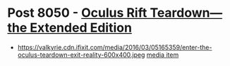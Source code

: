 # Post 8050 - [Oculus Rift Teardown—the Extended Edition](https://www.ifixit.com/News/8050/oculus-rift-teardown-the-extended-edition)

- https://valkyrie.cdn.ifixit.com/media/2016/03/05165359/enter-the-oculus-teardown-exit-reality-600x400.jpeg [media item](media-27788.md)